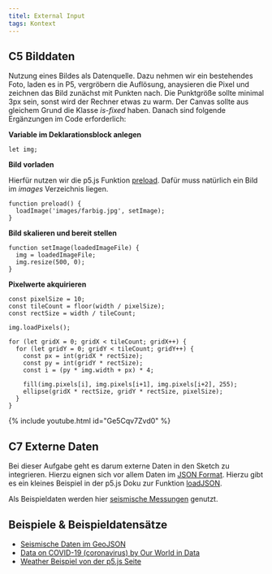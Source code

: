 ```yaml
---
titel: External Input
tags: Kontext
---
```


## C5 Bilddaten
Nutzung eines Bildes als Datenquelle. Dazu nehmen wir ein bestehendes Foto, laden es in P5, vergröbern die Auflösung, anaysieren die Pixel und zeichnen das Bild zunächst mit Punkten nach. Die Punktgröße sollte minimal 3px sein, sonst wird der Rechner etwas zu warm. Der Canvas sollte aus gleichem Grund die Klasse *is-fixed* haben. Danach sind folgende Ergänzungen im Code erforderlich:

**Variable im Deklarationsblock anlegen**
```
let img;
```

**Bild vorladen**

Hierfür nutzen wir die p5.js Funktion [preload](https://p5js.org/reference/p5/preload). Dafür muss natürlich ein Bild im *images* Verzeichnis liegen.
```
function preload() {
  loadImage('images/farbig.jpg', setImage);
}
```

**Bild skalieren und bereit stellen**
```
function setImage(loadedImageFile) {
  img = loadedImageFile;
  img.resize(500, 0);
}
```

**Pixelwerte akquirieren**
```
const pixelSize = 10;
const tileCount = floor(width / pixelSize);
const rectSize = width / tileCount;

img.loadPixels();
  
for (let gridX = 0; gridX < tileCount; gridX++) {
  for (let gridY = 0; gridY < tileCount; gridY++) {
    const px = int(gridX * rectSize);
    const py = int(gridY * rectSize);
    const i = (py * img.width + px) * 4;
    
    fill(img.pixels[i], img.pixels[i+1], img.pixels[i+2], 255);
    ellipse(gridX * rectSize, gridY * rectSize, pixelSize);
  }
}
```

{% include youtube.html id="Ge5Cqv7Zvd0" %}

<!--
## C6 Daten vom Smartphone via Tramontana
Via [Tramonata](https://tramontana.xyz/tramontanajavascriptgettingstarted_2_2) verknüpfen wir unseren Sketch mit dem Smartphone. Das ist recht einfach, aber schlecht dokumentiert. Wir müssen zunächst die [Tramontana App](https://tramontana.xyz/) auf unserem Smartphone installieren und das Smartphone und der Rechner müssen im gleichen Netzsegment sein. Die p5.js Unterstützung ist gerade mal zwei Monate alt. Daher sind [Dokumentation](https://github.com/pierdr/Tramontana-for-Javascript) und Beispiele noch sehr rudimentär. 

Im Startercode muss in der *index.html* der *Tramontana* Codeblock einkommentiert werden.

**Tramontana remote verbinden**
```
device.start("IP_ADRESSE_DIE_AUF_DEM_GERAET_GEZEIGT_WIRD", function (e) {
  if (e == undefined) {
    device.makeVibrate();
    device.subscribeAttitude( 60 ,function(ip,e){
      drawingParams.deviceData.r = e.r;
      drawingParams.deviceData.y = e.y;
      drawingParams.deviceData.p = e.p;
      // e.r = roll (x)
      // e.y = yaw (y)
      // e.p = pitch (z)
      // console.log(e);
    });
    device.subscribeDistance(function(ip, e) { 
      drawingParams.deviceData.distance = e;
      // console.log(e);
    });      
  } else { 
    console.log(e);
  }
});
```

**Daten verwerten**
```
const x = map(drawingParams.deviceData.r, 0, 3, 0, width / 2);
const y = map(drawingParams.deviceData.p, 0, 1.5, 0, height / 2);
const bg = map(drawingParams.deviceData.y, 0, 1.5, 0, 255);
background(bg);
ellipse(x, y, 20);
```
-->

## C7 Externe Daten
Bei dieser Aufgabe geht es darum externe Daten in den Sketch zu integrieren. Hierzu eignen sich vor allem Daten im [JSON Format](https://www.json.org/json-de.html). Hierzu gibt es ein kleines Beispiel in der p5.js Doku zur Funktion [loadJSON](https://p5js.org/reference/p5/loadJSON). 

Als Beispieldaten werden hier [seismische Messungen](https://earthquake.usgs.gov/earthquakes/feed/) genutzt. 

## Beispiele & Beispieldatensätze
- [Seismische Daten im GeoJSON](https://earthquake.usgs.gov/earthquakes/feed/v1.0/geojson.php)
- [Data on COVID-19 (coronavirus) by Our World in Data](https://github.com/owid/covid-19-data/tree/master/public/data)
- [Weather Beispiel von der p5.js Seite](https://p5js.org/examples/hello-p5-weather.html)
